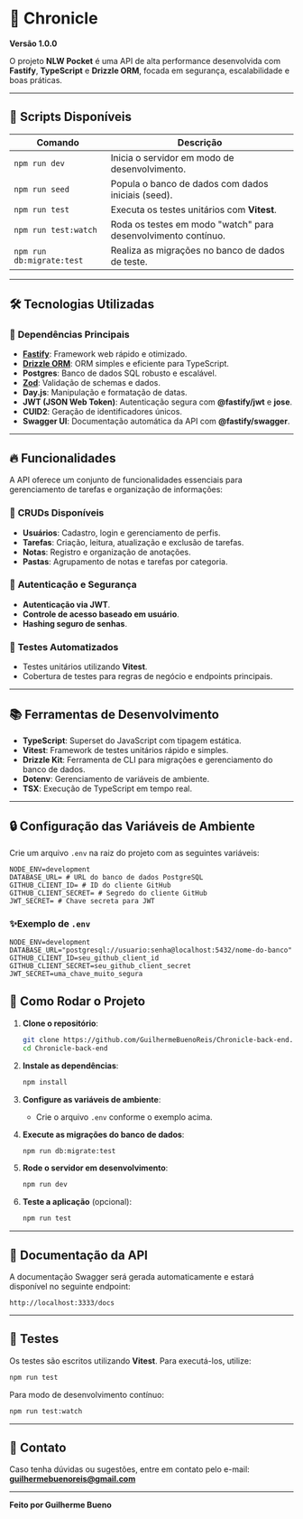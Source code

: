 # 🚀 **Chronicle**

**Versão 1.0.0**

O projeto **NLW Pocket** é uma API de alta performance desenvolvida com **Fastify**, **TypeScript** e **Drizzle ORM**, focada em segurança, escalabilidade e boas práticas.

---

## 👋 **Scripts Disponíveis**

| Comando                   | Descrição                                                     |
| ------------------------- | ------------------------------------------------------------- |
| `npm run dev`             | Inicia o servidor em modo de desenvolvimento.                 |
| `npm run seed`            | Popula o banco de dados com dados iniciais (seed).            |
| `npm run test`            | Executa os testes unitários com **Vitest**.                   |
| `npm run test:watch`      | Roda os testes em modo "watch" para desenvolvimento contínuo. |
| `npm run db:migrate:test` | Realiza as migrações no banco de dados de teste.              |

---

## 🛠️ **Tecnologias Utilizadas**

### 🔧 **Dependências Principais**

- **[Fastify](https://fastify.dev/)**: Framework web rápido e otimizado.
- **[Drizzle ORM](https://orm.drizzle.team/)**: ORM simples e eficiente para TypeScript.
- **Postgres**: Banco de dados SQL robusto e escalável.
- **[Zod](https://zod.dev/)**: Validação de schemas e dados.
- **Day.js**: Manipulação e formatação de datas.
- **JWT (JSON Web Token)**: Autenticação segura com **@fastify/jwt** e **jose**.
- **CUID2**: Geração de identificadores únicos.
- **Swagger UI**: Documentação automática da API com **@fastify/swagger**.

---

## 🔥 **Funcionalidades**

A API oferece um conjunto de funcionalidades essenciais para gerenciamento de tarefas e organização de informações:

### 📌 **CRUDs Disponíveis**

- **Usuários**: Cadastro, login e gerenciamento de perfis.
- **Tarefas**: Criação, leitura, atualização e exclusão de tarefas.
- **Notas**: Registro e organização de anotações.
- **Pastas**: Agrupamento de notas e tarefas por categoria.

### 🔐 **Autenticação e Segurança**

- **Autenticação via JWT**.
- **Controle de acesso baseado em usuário**.
- **Hashing seguro de senhas**.

### 🧪 **Testes Automatizados**

- Testes unitários utilizando **Vitest**.
- Cobertura de testes para regras de negócio e endpoints principais.

---

## 📚 **Ferramentas de Desenvolvimento**

- **TypeScript**: Superset do JavaScript com tipagem estática.
- **Vitest**: Framework de testes unitários rápido e simples.
- **Drizzle Kit**: Ferramenta de CLI para migrações e gerenciamento do banco de dados.
- **Dotenv**: Gerenciamento de variáveis de ambiente.
- **TSX**: Execução de TypeScript em tempo real.

---

## 🔒 **Configuração das Variáveis de Ambiente**

Crie um arquivo `.env` na raiz do projeto com as seguintes variáveis:

```plaintext
NODE_ENV=development
DATABASE_URL= # URL do banco de dados PostgreSQL
GITHUB_CLIENT_ID= # ID do cliente GitHub
GITHUB_CLIENT_SECRET= # Segredo do cliente GitHub
JWT_SECRET= # Chave secreta para JWT
```

### ✨**Exemplo de `.env`**

```plaintext
NODE_ENV=development
DATABASE_URL="postgresql://usuario:senha@localhost:5432/nome-do-banco"
GITHUB_CLIENT_ID=seu_github_client_id
GITHUB_CLIENT_SECRET=seu_github_client_secret
JWT_SECRET=uma_chave_muito_segura
```

## 🚀 **Como Rodar o Projeto**

1. **Clone o repositório**:

   ```bash
   git clone https://github.com/GuilhermeBuenoReis/Chronicle-back-end.git
   cd Chronicle-back-end
   ```

2. **Instale as dependências**:

   ```bash
   npm install
   ```

3. **Configure as variáveis de ambiente**:

   - Crie o arquivo `.env` conforme o exemplo acima.

4. **Execute as migrações do banco de dados**:

   ```bash
   npm run db:migrate:test
   ```

5. **Rode o servidor em desenvolvimento**:

   ```bash
   npm run dev
   ```

6. **Teste a aplicação** (opcional):

   ```bash
   npm run test
   ```

---

## 📄 **Documentação da API**

A documentação Swagger será gerada automaticamente e estará disponível no seguinte endpoint:

```
http://localhost:3333/docs
```

---

## 🧪 **Testes**

Os testes são escritos utilizando **Vitest**. Para executá-los, utilize:

```bash
npm run test
```

Para modo de desenvolvimento contínuo:

```bash
npm run test:watch
```

---

## 📧 **Contato**

Caso tenha dúvidas ou sugestões, entre em contato pelo e-mail:\
**[guilhermebuenoreis@gmail.com](mailto:guilhermebuenoreis@gmail.com)**

---

**Feito por Guilherme Bueno**

